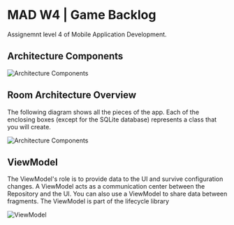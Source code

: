 # MAD W4 | Game Backlog
Assignemnt level 4 of Mobile Application Development.


## Architecture Components

![Architecture Components](https://codelabs.developers.google.com/codelabs/android-room-with-a-view/img/3840395bfb3980b8.png "Architecture Components")

## Room Architecture Overview

The following diagram shows all the pieces of the app. Each of the enclosing boxes (except for the SQLite database) represents a class that you will create.

![Architecture Components](https://codelabs.developers.google.com/codelabs/android-room-with-a-view/img/cc45ecfbf5889f07.png
"Architecture Components")

## ViewModel

The ViewModel's role is to provide data to the UI and survive configuration changes. A ViewModel acts as a communication center between the Repository and the UI. You can also use a ViewModel to share data between fragments. The ViewModel is part of the lifecycle library

![ViewModel](https://codelabs.developers.google.com/codelabs/android-room-with-a-view/img/bf0bd4653123a39c.png
"ViewModel")